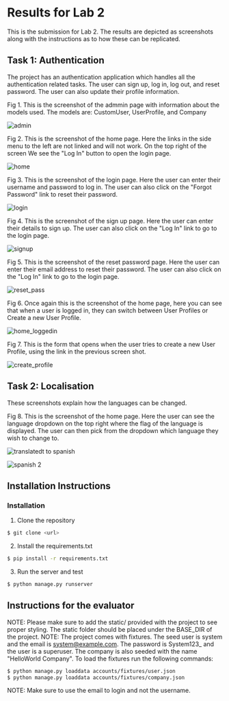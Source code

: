 # Results for Lab 2

This is the submission for Lab 2. The results are depicted as screenshots along with the instructions as to how these can be replicated.

## Task 1: Authentication
The project has an authentication application which handles all the authentication related tasks. The user can sign up, log in, log out, and reset password. The user can also update their profile information.

Fig 1. This is the screenshot of the admmin page with information about the models used. The models are: CustomUser, UserProfile, and Company

![admin](https://github.com/user-attachments/assets/edc12903-4deb-48c9-ad46-01a73a1b7119)

Fig 2. This is the screenshot of the home page. Here the links in the side menu to the left are not linked and will not work. On the top right of the screen We see the "Log In" button to open the login page.

![home](https://github.com/user-attachments/assets/c8c9aaf4-fe49-4d6c-97a8-e326ab9357f7)

Fig 3. This is the screenshot of the login page. Here the user can enter their username and password to log in. The user can also click on the "Forgot Password" link to reset their password.

![login](https://github.com/user-attachments/assets/f674dc3e-440b-4a41-8811-ac04599c4571)

Fig 4. This is the screenshot of the sign up page. Here the user can enter their details to sign up. The user can also click on the "Log In" link to go to the login page.

![signup](https://github.com/user-attachments/assets/149dece0-b128-4c1e-9579-f39de999fdc8)

Fig 5. This is the screenshot of the reset password page. Here the user can enter their email address to reset their password. The user can also click on the "Log In" link to go to the login page.

![reset_pass](https://github.com/user-attachments/assets/5f4f78ce-0baa-4329-bc4c-23b566c58e6a)

Fig 6. Once again this is the screenshot of the home page, here you can see that when a user is logged in, they can switch between User Profiles or Create a new User Profile.

![home_loggedin](https://github.com/user-attachments/assets/0638611f-3de4-49c9-a7d7-c859e4ed535c)

Fig 7. This is the form that opens when the user tries to create a new User Profile, using the link in the previous screen shot.

![create_profile](https://github.com/user-attachments/assets/bab097b3-dc4b-4813-b46d-204d69682a06)

## Task 2: Localisation
These screenshots explain how the languages can be changed.

Fig 8. This is the screenshot of the home page. Here the user can see the language dropdown on the top right where the flag of the language is displayed. The user can then pick from the dropdown which language they wish to change to.

![translatedt to spanish](https://github.com/user-attachments/assets/0505f55c-fdbf-4cff-bce8-04d6e60a6a69)


![spanish 2](https://github.com/user-attachments/assets/dfad97ba-3051-4105-9dce-2370beaa615e)


## Installation Instructions

### Installation
1. Clone the repository

```bash
$ git clone <url>
```

2. Install the requirements.txt

```bash
$ pip install -r requirements.txt
```

3. Run the server and test

```bash
$ python manage.py runserver
```

## Instructions for the evaluator
NOTE: Please make sure to add the static/ provided with the project to see proper styling. The static folder should be placed under the BASE_DIR of the project.
NOTE: The project comes with fixtures. The seed user is system and the email is system@example.com. The password is System123_ and the user is a superuser. The company is also seeded with the name "HelloWorld Company". To load the fixtures run the following commands:
```bash
$ python manage.py loaddata accounts/fixtures/user.json
$ python manage.py loaddata accounts/fixtures/company.json
```
NOTE: Make sure to use the email to login and not the username.


